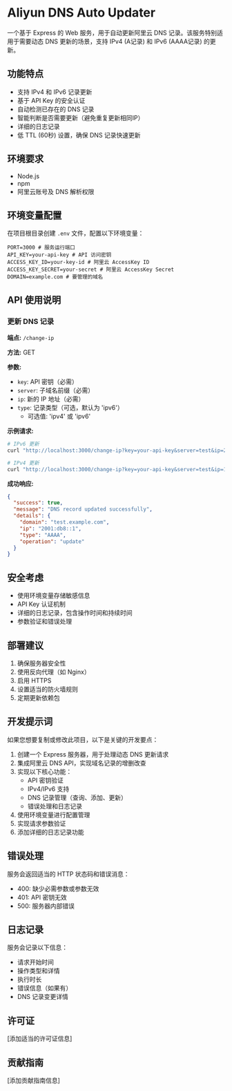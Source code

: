 # Aliyun DNS Auto Updater

一个基于 Express 的 Web 服务，用于自动更新阿里云 DNS 记录。该服务特别适用于需要动态 DNS 更新的场景，支持 IPv4 (A记录) 和 IPv6 (AAAA记录) 的更新。

## 功能特点

- 支持 IPv4 和 IPv6 记录更新
- 基于 API Key 的安全认证
- 自动检测已存在的 DNS 记录
- 智能判断是否需要更新（避免重复更新相同IP）
- 详细的日志记录
- 低 TTL (60秒) 设置，确保 DNS 记录快速更新

## 环境要求

- Node.js
- npm
- 阿里云账号及 DNS 解析权限

## 环境变量配置

在项目根目录创建 `.env` 文件，配置以下环境变量： 

```env
PORT=3000 # 服务运行端口
API_KEY=your-api-key # API 访问密钥
ACCESS_KEY_ID=your-key-id # 阿里云 AccessKey ID
ACCESS_KEY_SECRET=your-secret # 阿里云 AccessKey Secret
DOMAIN=example.com # 要管理的域名
```



## API 使用说明

### 更新 DNS 记录

**端点:** `/change-ip`

**方法:** GET

**参数:**
- `key`: API 密钥（必需）
- `server`: 子域名前缀（必需）
- `ip`: 新的 IP 地址（必需）
- `type`: 记录类型（可选，默认为 'ipv6'）
  - 可选值: 'ipv4' 或 'ipv6'

**示例请求:**

```bash
# IPv6 更新
curl "http://localhost:3000/change-ip?key=your-api-key&server=test&ip=2001:db8::1"

# IPv4 更新
curl "http://localhost:3000/change-ip?key=your-api-key&server=test&ip=192.168.1.1&type=ipv4"
```

**成功响应:**
```json
{
  "success": true,
  "message": "DNS record updated successfully",
  "details": {
    "domain": "test.example.com",
    "ip": "2001:db8::1",
    "type": "AAAA",
    "operation": "update"
  }
}
```

## 安全考虑

- 使用环境变量存储敏感信息
- API Key 认证机制
- 详细的日志记录，包含操作时间和持续时间
- 参数验证和错误处理

## 部署建议

1. 确保服务器安全性
2. 使用反向代理（如 Nginx）
3. 启用 HTTPS
4. 设置适当的防火墙规则
5. 定期更新依赖包

## 开发提示词

如果您想要复制或修改此项目，以下是关键的开发要点：

1. 创建一个 Express 服务器，用于处理动态 DNS 更新请求
2. 集成阿里云 DNS API，实现域名记录的增删改查
3. 实现以下核心功能：
   - API 密钥验证
   - IPv4/IPv6 支持
   - DNS 记录管理（查询、添加、更新）
   - 错误处理和日志记录
4. 使用环境变量进行配置管理
5. 实现请求参数验证
6. 添加详细的日志记录功能

## 错误处理

服务会返回适当的 HTTP 状态码和错误消息：

- 400: 缺少必需参数或参数无效
- 401: API 密钥无效
- 500: 服务器内部错误

## 日志记录

服务会记录以下信息：
- 请求开始时间
- 操作类型和详情
- 执行时长
- 错误信息（如果有）
- DNS 记录变更详情

## 许可证

[添加适当的许可证信息]

## 贡献指南

[添加贡献指南信息]